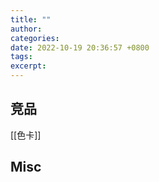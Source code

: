 ```yaml
---
title: ""
author: 
categories: 
date: 2022-10-19 20:36:57 +0800
tags: 
excerpt: 
---
```





## 竞品

[[色卡]]



## Misc


